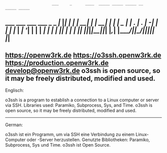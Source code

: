                          ___     _      ____  _____ _____ _____ __    _____ _____ 
   ___ ___ ___ ___ _ _ _|_  |___| |_   |    \|   __|  |  |   __|  |  |     |  _  |
  | . | . | -_|   | | | |_  |  _| '_|  |  |  |   __|  |  |   __|  |__|  |  |   __|
  |___|  _|___|_|_|_____|___|_| |_,_|  |____/|_____|\___/|_____|_____|_____|__|   
      |_|                                                                         
 ---------------------------------------------------------------------------------------
 https://openw3rk.de 
 https://o3ssh.openw3rk.de
 https://production.openw3rk.de
 develop@openw3rk.de
 o3ssh is open source, so it may be freely distributed, modified and used.
 ---------------------------------------------------------------------------------------
 
 Englisch: 
 
 o3ssh is a program to establish a connection to a Linux computer or server via SSH. Libraries used: Paramiko, Subprocess, Sys, and Time.
 o3ssh is open source, so it may be freely distributed, modified and used.
 
 -----
 
 German: 
 
 o3ssh ist ein Programm, um via SSH eine Verbindung zu einem Linux-Computer oder -Server herzustellen. 
 Genutzte Bibliotheken: Paramiko, Subprocess, Sys und Time.
 o3ssh ist Open Source.
